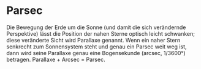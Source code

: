 # Parsec

Die Bewegung der Erde um die Sonne (und damit die sich verändernde Perspektive)
lässt die Position der nahen Sterne optisch leicht schwanken; diese veränderte
Sicht wird Parallaxe genannt. Wenn ein naher Stern senkrecht zum Sonnensystem
steht und genau ein Parsec weit weg ist, dann wird seine Parallaxe genau eine
Bogensekunde (arcsec, 1/3600°) betragen. Parallaxe + Arcsec = Parsec.

